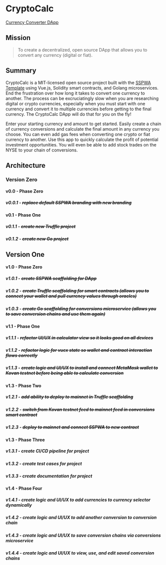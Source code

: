 # CryptoCalc
 [Currency Converter DApp](https://cryptocalc.app "CryptoCalc")



## Mission

> To create a decentralized, open source DApp that allows you to convert any currency (digital or fiat).



## Summary

CryptoCalc is a MIT-licensed open source project built with the [SSPWA Template](https://sspw.app "Interact with the SSPWA Template") using Vue.js, Solidity smart contracts, and Golang microservices. End the frustration over how long it takes to convert one currency to another. The process can be excruciatingly slow when you are researching digital or crypto currencies, especially when you must start with one currency and convert it to multiple currencies before getting to the final currency. The CryptoCalc DApp will do that for you on the fly!

Enter your starting currency and amount to get started. Easily create a chain of currency conversions and calculate the final amount in any currency you choose. You can even add gas fees when converting one crypto or fiat currency to another. Use this app to quickly calculate the profit of potential investment opportunities. You will even be able to add stock trades on the NYSE to your chain of conversions.



## Architecture


### Version Zero


#### v0.0 - Phase Zero

##### v0.0.1 - ~~replace default SSPWA branding with new branding~~

#### v0.1 - Phase One

##### v0.1.1 - ~~create new Truffle project~~

##### v0.1.2 - ~~create new Go project~~


## Version One


#### v1.0 - Phase Zero

##### v1.0.1 - ~~create SSPWA scaffolding for DApp~~

##### v1.0.2 - ~~create Truffle scaffolding for smart contracts (allows you to connect your wallet and pull currency values through oracles)~~

##### v1.0.3 - ~~create Go scaffolding for conversions microservice (allows you to save conversion chains and use them again)~~

#### v1.1 - Phase One

##### v1.1.1 - ~~refactor UI/UX in calculator view so it looks good on all devices~~

##### v1.1.2 - ~~refactor logic for vuex state so wallet and contract interaction flows correctly~~

##### v1.1.3 - ~~create logic and UI/UX to install and connect MetaMask wallet to Kovan testnet before being able to calculate conversion~~

#### v1.3 - Phase Two

##### v1.2.1 - ~~add ability to deploy to mainnet in Truffle scaffolding~~

##### v1.2.2 - ~~switch from Kovan testnet feed to mainnet feed in conversions smart contract~~

##### v1.2.3 - ~~deploy to mainnet and connect SSPWA to new contract~~

#### v1.3 - Phase Three

##### v1.3.1 - create CI/CD pipeline for project

##### v1.3.2 - create test cases for project

##### v1.3.3 - create documentation for project

#### v1.4 - Phase Four

##### v1.4.1 - create logic and UI/UX to add currencies to currency selector dynamically

##### v1.4.2 - create logic and UI/UX to add another conversion to conversion chain

##### v1.4.3 - create logic and UI/UX to save conversion chains via conversions microservice

##### v1.4.4 - create logic and UI/UX to view, use, and edit saved conversion chains
